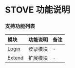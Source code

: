 # STOVE 功能说明

### 支持功能列表

| 模块 | 功能说明 | 备注 |
| :-- | :------- | :--- |
| [Login](login.md) | 登录模块 | - |
| [Extend](extend.md) | 扩展模块 | - |
